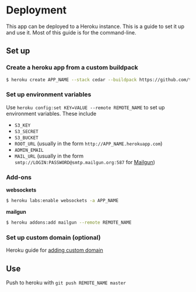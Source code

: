 # Deployment
This app can be deployed to a Heroku instance. This is a guide to set it up and use it. Most of this guide is for the command-line.

## Set up
### Create a heroku app from a custom buildpack
```sh
$ heroku create APP_NAME --stack cedar --buildpack https://github.com/tnguyen14/heroku-buildpack-meteorite --remote REMOTE_NAME
```

### Set up environment variables
Use `heroku config:set KEY=VALUE --remote REMOTE_NAME` to set up environment variables. These include

- `S3_KEY`
- `S3_SECRET`
- `S3_BUCKET`
- `ROOT_URL` (usually in the form `http://APP_NAME.herokuapp.com`)
- `ADMIN_EMAIL`
- `MAIL_URL` (usually in the form `smtp://LOGIN:PASSWORD@smtp.mailgun.org:587` for [Mailgun](http://mailgun.com))

### Add-ons
**websockets**
```sh
$ heroku labs:enable websockets -a APP_NAME
```
**mailgun**
```sh
$ heroku addons:add mailgun --remote REMOTE_NAME
```

### Set up custom domain (optional)
Heroku guide for [adding custom domain](https://devcenter.heroku.com/articles/custom-domains)

## Use
Push to heroku with `git push REMOTE_NAME master`